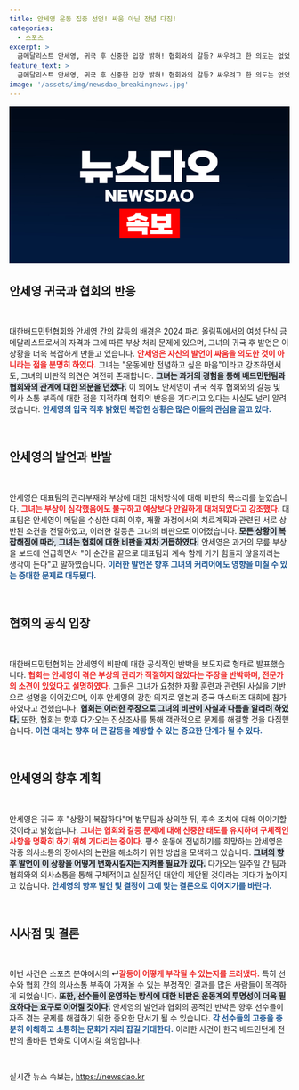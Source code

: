 ```yaml
---
title: 안세영 운동 집중 선언! 싸움 아닌 전념 다짐!
categories:
  - 스포츠
excerpt: >
  금메달리스트 안세영, 귀국 후 신중한 입장 밝혀! 협회와의 갈등? 싸우려고 한 의도는 없었다는 그의 말에 눈길이 간다. 추가 폭로 예고와 논란 속, 향후 배드민턴계의 향방은? 클릭해서 자세한 이야기를 알아보세요!
feature_text: >
  금메달리스트 안세영, 귀국 후 신중한 입장 밝혀! 협회와의 갈등? 싸우려고 한 의도는 없었다는 그의 말에 눈길이 간다. 추가 폭로 예고와 논란 속, 향후 배드민턴계의 향방은? 클릭해서 자세한 이야기를 알아보세요!
image: '/assets/img/newsdao_breakingnews.jpg'
---
```


<p><img src="/assets/img/newsdao_breakingnews.jpg" alt="bookingtag 속보" /></p>

<h2 data-ke-size="size26">안세영 귀국과 협회의 반응</h2>

<p data-ke-size="size16">&nbsp;</p>

<p>대한배드민턴협회와 안세영 간의 갈등의 배경은 2024 파리 올림픽에서의 여성 단식 금메달리스트로서의 자격과 그에 따른 부상 처리 문제에 있으며, 그녀의 귀국 후 발언은 이 상황을 더욱 복잡하게 만들고 있습니다. <b><span style="color: #ee2323;">안세영은 자신의 발언이 싸움을 의도한 것이 아니라는 점을 분명히 하였다.</span></b> 그녀는 "운동에만 전념하고 싶은 마음"이라고 강조하면서도, 그녀의 비판적 의견은 여전히 존재합니다. <b><span style="background-color: #21538527;">그녀는 과거의 경험을 통해 배드민턴팀과 협회와의 관계에 대한 의문을 던졌다.</span></b> 이 외에도 안세영이 귀국 직후 협회와의 갈등 및 의사 소통 부족에 대한 점을 지적하며 협회의 반응을 기다리고 있다는 사실도 널리 알려졌습니다. <b><span style="color: #1a5490;">안세영의 입국 직후 밝혔던 복잡한 상황은 많은 이들의 관심을 끌고 있다.</span></b></p>

<p data-ke-size="size16">&nbsp;</p>

<h2 data-ke-size="size26">안세영의 발언과 반발</h2>

<p data-ke-size="size16">&nbsp;</p>

<p>안세영은 대표팀의 관리부재와 부상에 대한 대처방식에 대해 비판의 목소리를 높였습니다. <b><span style="color: #ee2323;">그녀는 부상이 심각했음에도 불구하고 예상보다 안일하게 대처되었다고 강조했다.</span></b> 대표팀은 안세영이 메달을 수상한 대회 이후, 재활 과정에서의 치료계획과 관련된 서로 상반된 소견을 전달하였고, 이러한 갈등은 그녀의 비판으로 이어졌습니다. <b><span style="background-color: #21538527;">모든 상황이 복잡해짐에 따라, 그녀는 협회에 대한 비판을 재차 거듭하였다.</span></b> 안세영은 과거의 무릎 부상을 보드에 언급하면서 "이 순간을 끝으로 대표팀과 계속 함께 가기 힘들지 않을까라는 생각이 든다"고 말하였습니다. <b><span style="color: #1a5490;">이러한 발언은 향후 그녀의 커리어에도 영향을 미칠 수 있는 중대한 문제로 대두됐다.</span></b></p>

<p data-ke-size="size16">&nbsp;</p>

<h2 data-ke-size="size26">협회의 공식 입장</h2>

<p data-ke-size="size16">&nbsp;</p>

<p>대한배드민턴협회는 안세영의 비판에 대한 공식적인 반박을 보도자료 형태로 발표했습니다. <b><span style="color: #ee2323;">협회는 안세영이 겪은 부상의 관리가 적절하지 않았다는 주장을 반박하며, 전문가의 소견이 있었다고 설명하였다.</span></b> 그들은 그녀가 요청한 재활 훈련과 관련된 사실을 기반으로 설명을 이어갔으며, 이후 안세영의 강한 의지로 일본과 중국 마스터즈 대회에 참가하였다고 전했습니다. <b><span style="background-color: #21538527;">협회는 이러한 주장으로 그녀의 비판이 사실과 다름을 알리려 하였다.</span></b> 또한, 협회는 향후 다가오는 진상조사를 통해 객관적으로 문제를 해결할 것을 다짐했습니다. <b><span style="color: #1a5490;">이런 대처는 향후 더 큰 갈등을 예방할 수 있는 중요한 단계가 될 수 있다.</span></b></p>

<p data-ke-size="size16">&nbsp;</p>

<h2 data-ke-size="size26">안세영의 향후 계획</h2>

<p data-ke-size="size16">&nbsp;</p>

<p>안세영은 귀국 후 "상황이 복잡하다"며 법무팀과 상의한 뒤, 후속 조치에 대해 이야기할 것이라고 밝혔습니다. <b><span style="color: #ee2323;">그녀는 협회와 갈등 문제에 대해 신중한 태도를 유지하며 구체적인 사항을 명확히 하기 위해 기다리는 중이다.</span></b> 평소 운동에 전념하기를 희망하는 안세영은 각종 의사소통의 장에서의 논란을 해소하기 위한 방법을 모색하고 있습니다. <b><span style="background-color: #21538527;">그녀의 향후 발언이 이 상황을 어떻게 변화시킬지는 지켜볼 필요가 있다.</span></b> 다가오는 일주일 간 팀과 협회와의 의사소통을 통해 구체적이고 실질적인 대안이 제안될 것이라는 기대가 높아지고 있습니다. <b><span style="color: #1a5490;">안세영의 향후 발언 및 결정이 그에 맞는 결론으로 이어지기를 바란다.</span></b></p>

<p data-ke-size="size16">&nbsp;</p>

<h2 data-ke-size="size26">시사점 및 결론</h2>

<p data-ke-size="size16">&nbsp;</p>

<p>이번 사건은 스포츠 분야에서의 ↵<b><span style="color: #ee2323;">갈등이 어떻게 부각될 수 있는지를 드러냈다.</span></b> 특히 선수와 협회 간의 의사소통 부족이 가져올 수 있는 부정적인 결과를 많은 사람들이 목격하게 되었습니다. <b><span style="background-color: #21538527;">또한, 선수들이 운영하는 방식에 대한 비판은 운동계의 투명성이 더욱 필요하다는 요구로 이어질 것이다.</span></b> 안세영의 발언과 협회의 공적인 반박은 향후 선수들이 자주 겪는 문제를 해결하기 위한 중요한 단서가 될 수 있습니다. <b><span style="color: #1a5490;">각 선수들의 고충을 충분히 이해하고 소통하는 문화가 자리 잡길 기대한다.</span></b> 이러한 사건이 한국 배드민턴계 전반의 올바른 변화로 이어지길 희망합니다.</p>

<p data-ke-size="size16">&nbsp;</p>
실시간 뉴스 속보는, <a href="https://newsdao.kr" rel="dofollow">https://newsdao.kr</a>


